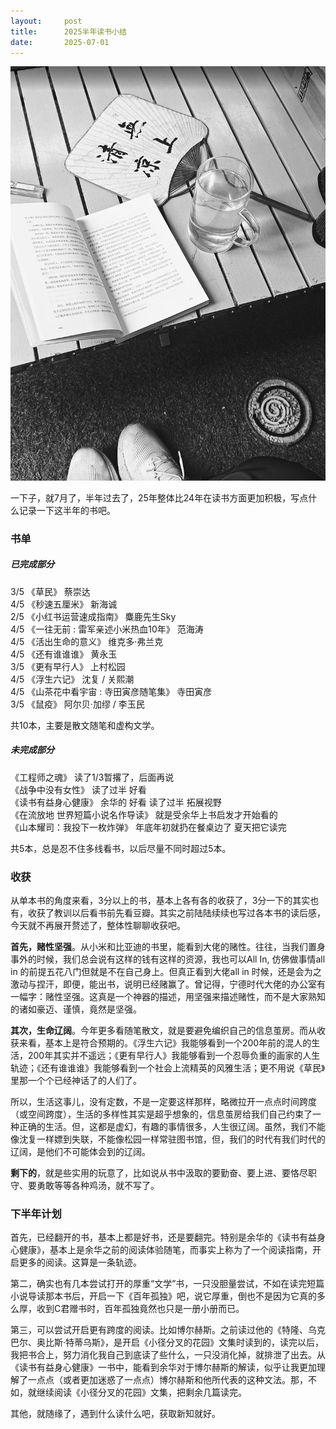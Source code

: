 ```yaml
---
layout:     post
title:      2025半年读书小结
date:       2025-07-01
---
```

![S03E03](/images/202507/books.jpg)


一下子，就7月了，半年过去了，25年整体比24年在读书方面更加积极，写点什么记录一下这半年的书吧。

### 书单  

##### 已完成部分  
3/5 《草民》 蔡崇达  
4/5 《秒速五厘米》 新海诚  
2/5 《小红书运营速成指南》  麋鹿先生Sky  
4/5 《一往无前 : 雷军亲述小米热血10年》 范海涛  
4/5 《活出生命的意义》  维克多·弗兰克  
4/5 《还有谁谁谁》 黄永玉  
3/5 《更有早行人》 上村松园  
4/5 《浮生六记》 沈复 / 关熙潮  
4/5 《山茶花中看宇宙 : 寺田寅彦随笔集》 寺田寅彦  
3/5 《鼠疫》 阿尔贝·加缪 / 李玉民

共10本，主要是散文随笔和虚构文学。

##### 未完成部分  
《工程师之魂》 读了1/3暂撂了，后面再说  
《战争中没有女性》 读了过半 好看  
《读书有益身心健康》 余华的 好看 读了过半 拓展视野  
《在流放地 世界短篇小说名作导读》 就是受余华上书启发才开始看的  
《山本耀司：我投下一枚炸弹》 年底年初就扔在餐桌边了 夏天把它读完  

共5本，总是忍不住多线看书，以后尽量不同时超过5本。

### 收获

从单本书的角度来看，3分以上的书，基本上各有各的收获了，3分一下的其实也有，收获了教训以后看书前先看豆瓣。其实之前陆陆续续也写过各本书的读后感，今天就不再展开赘述了，整体性聊聊收获吧。  

**首先，赌性坚强**。从小米和比亚迪的书里，能看到大佬的赌性。往往，当我们置身事外的时候，我们总会说有这样的钱有这样的资源，我也可以All In, 仿佛做事情all in 的前提五花八门但就是不在自己身上。但真正看到大佬all in 时候，还是会为之激动与捏汗，即便，能出书，说明已经赌赢了。曾记得，宁德时代大佬的办公室有一幅字：赌性坚强。这真是一个神器的描述，用坚强来描述赌性，而不是大家熟知的诸如豪迈、谨慎，竟然是坚强。

**其次，生命辽阔**。今年更多看随笔散文，就是要避免编织自己的信息茧房。而从收获来看，基本上是符合预期的。《浮生六记》我能够看到一个200年前的混人的生活，200年其实并不遥远；《更有早行人》我能够看到一个忍辱负重的画家的人生轨迹；《还有谁谁谁》我能够看到一个社会上流精英的风雅生活；更不用说《草民》里那一个个已经神话了的人们了。

所以，生活这事儿，没有定数，不是一定要这样那样，略微拉开一点点时间跨度（或空间跨度），生活的多样性其实是超乎想象的，信息茧房给我们自己约束了一种正确的生活。但，这都是虚幻，有趣的事情很多，人生很辽阔。虽然，我们不能像沈复一样嫖到失联，不能像松园一样常驻图书馆，但，我们的时代有我们时代的辽阔，是他们不可能体会到的辽阔。

**剩下的**，就是些实用的玩意了，比如说从书中汲取的要勤奋、要上进、要恪尽职守、要勇敢等等各种鸡汤，就不写了。

### 下半年计划

首先，已经翻开的书，基本上都是好书，还是要翻完。特别是余华的《读书有益身心健康》，基本上是余华之前的阅读体验随笔，而事实上称为了一个阅读指南，开启更多的阅读。这算是一条轨迹。

第二，确实也有几本尝试打开的厚重“文学”书，一只没胆量尝试，不如在读完短篇小说导读那本书后，开启一下《百年孤独》吧，说它厚重，倒也不是因为它真的多么厚，收到C君赠书时，百年孤独竟然也只是一册小册而已。

第三，可以尝试开启更有跨度的阅读。比如博尔赫斯。之前读过他的《特隆、乌克巴尔、奥比斯·特蒂乌斯》，是开启《小径分叉的花园》文集时读到的，读完以后，我把书合上，努力消化我自己到底读了些什么，一只没消化掉，就排泄了出去。从《读书有益身心健康》一书中，能看到余华对于博尔赫斯的解读，似乎让我更加理解了一点点（或者更加迷惑了一点点）博尔赫斯和他所代表的这种文法。那，不如，就继续阅读《小径分叉的花园》文集，把剩余几篇读完。

其他，就随缘了，遇到什么读什么吧，获取新知就好。
